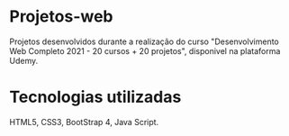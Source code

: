 # Projetos-web

Projetos desenvolvidos durante a realização do curso "Desenvolvimento Web Completo 2021 - 20 cursos + 20 projetos", disponivel na plataforma Udemy.

# Tecnologias utilizadas

HTML5, CSS3, BootStrap 4, Java Script. 
